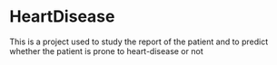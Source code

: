 # HeartDisease
This is a project used to study the report of the patient and to predict whether the patient is prone to  heart-disease or not
